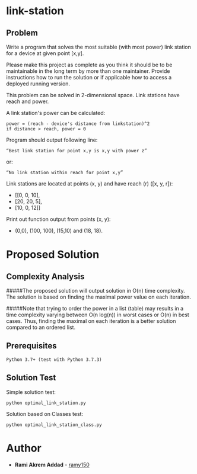 # link-station
## Problem
Write a program that solves the most suitable (with most power) link station for a device at given point [x,y].

Please make this project as complete as you think it should be to be maintainable in the long term by more than one maintainer. Provide instructions how to run the solution or if applicable how to access a deployed running version. 

This problem can be solved in 2-dimensional space. Link stations have reach and power.

A link station's power can be calculated:


```
power = (reach - device's distance from linkstation)^2
if distance > reach, power = 0
```


Program should output following line:
```
“Best link station for point x,y is x,y with power z”
```
or:
```
“No link station within reach for point x,y”
```


Link stations are located at points (x, y) and have reach (r) ([x, y, r]):
- [[0, 0, 10],
- [20, 20, 5],
- [10, 0, 12]]


Print out function output from points (x, y):
- (0,0), (100, 100), (15,10) and (18, 18).


# Proposed Solution

## Complexity Analysis

#####The proposed solution will output solution in O(n) time complexity. The solution is based on finding the maximal power value on each iteration.

#####Note that trying to order the power in a list (table) may results in a time complexity varying between O(n log(n)) in worst cases or O(n) in best cases. Thus, finding the maximal on each iteration is a better solution compared to an ordered list.

## Prerequisites


```
Python 3.7+ (test with Python 3.7.3)
```

## Solution Test


Simple solution test:
```
python optimal_link_station.py
```

Solution based on Classes test:
```
python optimal_link_station_class.py
```
# Author
* **Rami Akrem Addad**  - [ramy150](https://github.com/ramy150)

